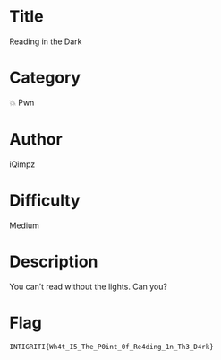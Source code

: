 # Title

Reading in the Dark

# Category

💥 Pwn

# Author

iQimpz

# Difficulty

Medium

# Description

You can’t read without the lights. Can you?

# Flag

`INTIGRITI{Wh4t_I5_The_P0int_0f_Re4ding_1n_Th3_D4rk}`
